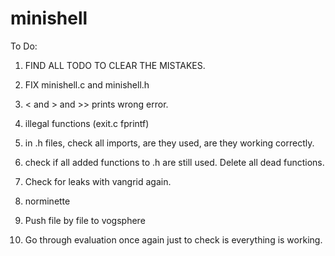 # minishell

To Do:

1. FIND ALL TODO TO CLEAR THE MISTAKES.
2. FIX minishell.c and minishell.h
3. < and > and >> prints wrong error.
4. illegal functions (exit.c fprintf)
4. in .h files, check all imports, are they used, are they working correctly.
4. check if all added functions to .h are still used. Delete all dead functions.
5. Check for leaks with vangrid again.
5. norminette

1. Push file by file to vogsphere
2. Go through evaluation once again just to check is everything is working.


